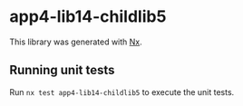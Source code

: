 # app4-lib14-childlib5

This library was generated with [Nx](https://nx.dev).

## Running unit tests

Run `nx test app4-lib14-childlib5` to execute the unit tests.
